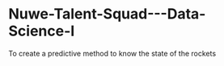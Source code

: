 # Nuwe-Talent-Squad---Data-Science-I
To create a predictive method to know the state of the rockets
